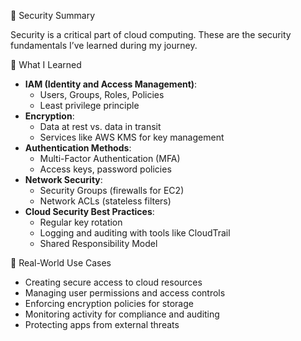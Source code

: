 🔐 Security Summary

Security is a critical part of cloud computing. These are the security fundamentals I’ve learned during my journey.

📘 What I Learned

- **IAM (Identity and Access Management)**:
  - Users, Groups, Roles, Policies
  - Least privilege principle
- **Encryption**:
  - Data at rest vs. data in transit
  - Services like AWS KMS for key management
- **Authentication Methods**:
  - Multi-Factor Authentication (MFA)
  - Access keys, password policies
- **Network Security**:
  - Security Groups (firewalls for EC2)
  - Network ACLs (stateless filters)
- **Cloud Security Best Practices**:
  - Regular key rotation
  - Logging and auditing with tools like CloudTrail
  - Shared Responsibility Model

🚀 Real-World Use Cases

- Creating secure access to cloud resources
- Managing user permissions and access controls
- Enforcing encryption policies for storage
- Monitoring activity for compliance and auditing
- Protecting apps from external threats
